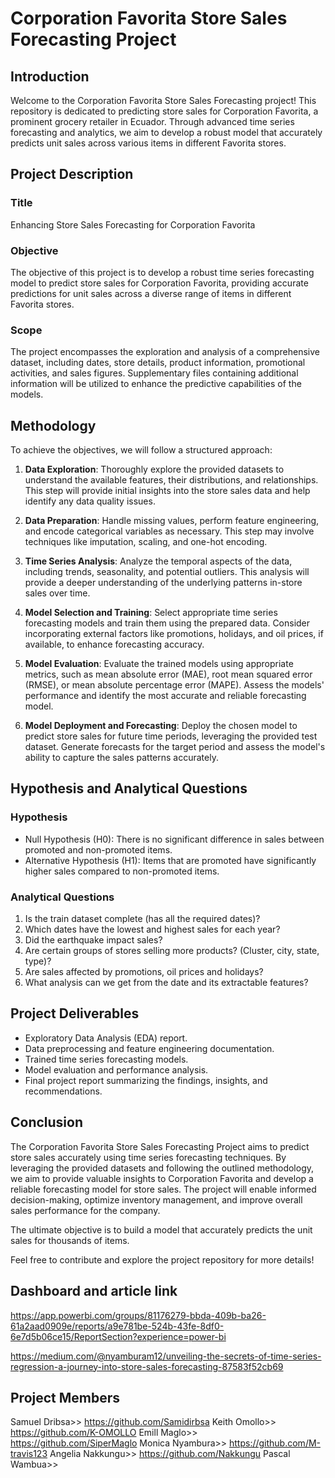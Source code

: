 # Corporation Favorita Store Sales Forecasting Project  

## Introduction

Welcome to the Corporation Favorita Store Sales Forecasting project! This repository is dedicated to predicting store sales for Corporation Favorita, a prominent grocery retailer in Ecuador. Through advanced time series forecasting and analytics, we aim to develop a robust model that accurately predicts unit sales across various items in different Favorita stores.

## Project Description

### Title
Enhancing Store Sales Forecasting for Corporation Favorita

### Objective
The objective of this project is to develop a robust time series forecasting model to predict store sales for Corporation Favorita, providing accurate predictions for unit sales across a diverse range of items in different Favorita stores.

### Scope
The project encompasses the exploration and analysis of a comprehensive dataset, including dates, store details, product information, promotional activities, and sales figures. Supplementary files containing additional information will be utilized to enhance the predictive capabilities of the models.

## Methodology

To achieve the objectives, we will follow a structured approach:

1. **Data Exploration**: Thoroughly explore the provided datasets to understand the available features, their distributions, and relationships. This step will provide initial insights into the store sales data and help identify any data quality issues.

2. **Data Preparation**: Handle missing values, perform feature engineering, and encode categorical variables as necessary. This step may involve techniques like imputation, scaling, and one-hot encoding.

3. **Time Series Analysis**: Analyze the temporal aspects of the data, including trends, seasonality, and potential outliers. This analysis will provide a deeper understanding of the underlying patterns in-store sales over time.

4. **Model Selection and Training**: Select appropriate time series forecasting models and train them using the prepared data. Consider incorporating external factors like promotions, holidays, and oil prices, if available, to enhance forecasting accuracy.

5. **Model Evaluation**: Evaluate the trained models using appropriate metrics, such as mean absolute error (MAE), root mean squared error (RMSE), or mean absolute percentage error (MAPE). Assess the models' performance and identify the most accurate and reliable forecasting model.

6. **Model Deployment and Forecasting**: Deploy the chosen model to predict store sales for future time periods, leveraging the provided test dataset. Generate forecasts for the target period and assess the model's ability to capture the sales patterns accurately.

## Hypothesis and Analytical Questions

### Hypothesis

- Null Hypothesis (H0): There is no significant difference in sales between promoted and non-promoted items.
- Alternative Hypothesis (H1): Items that are promoted have significantly higher sales compared to non-promoted items.

### Analytical Questions
1. Is the train dataset complete (has all the required dates)?
2. Which dates have the lowest and highest sales for each year?
3. Did the earthquake impact sales?
4. Are certain groups of stores selling more products? (Cluster, city, state, type)?
5. Are sales affected by promotions, oil prices and holidays?
6. What analysis can we get from the date and its extractable features?

## Project Deliverables

- Exploratory Data Analysis (EDA) report.
- Data preprocessing and feature engineering documentation.
- Trained time series forecasting models.
- Model evaluation and performance analysis.
- Final project report summarizing the findings, insights, and recommendations.

## Conclusion

The Corporation Favorita Store Sales Forecasting Project aims to predict store sales accurately using time series forecasting techniques. By leveraging the provided datasets and following the outlined methodology, we aim to provide valuable insights to Corporation Favorita and develop a reliable forecasting model for store sales. The project will enable informed decision-making, optimize inventory management, and improve overall sales performance for the company.

The ultimate objective is to build a model that accurately predicts the unit sales for thousands of items.

Feel free to contribute and explore the project repository for more details!

## Dashboard and article link
https://app.powerbi.com/groups/81176279-bbda-409b-ba26-61a2aad0909e/reports/a9e781be-524b-43fe-8df0-6e7d5b06ce15/ReportSection?experience=power-bi

https://medium.com/@nyamburam12/unveiling-the-secrets-of-time-series-regression-a-journey-into-store-sales-forecasting-87583f52cb69


## Project Members
Samuel Dribsa>> https://github.com/Samidirbsa Keith Omollo>> https://github.com/K-OMOLLO Emill Maglo>> https://github.com/SiperMaglo Monica Nyambura>> https://github.com/M-travis123 Angelia Nakkungu>> https://github.com/Nakkungu Pascal Wambua>>




